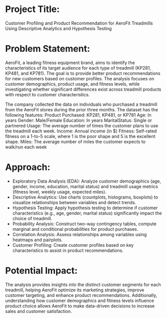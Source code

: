 # Project Title:
Customer Profiling and Product Recommendation for AeroFit Treadmills Using Descriptive Analytics and Hypothesis Testing

# Problem Statement:
AeroFit, a leading fitness equipment brand, aims to identify the characteristics of its target audience for each type of treadmill (KP281, KP481, and KP781). The goal is to provide better product recommendations for new customers based on customer profiles. The analysis focuses on customer demographics, product usage, and fitness levels, while investigating whether significant differences exist across treadmill products with respect to customer characteristics.

The company collected the data on individuals who purchased a treadmill from the AeroFit stores during the prior three months. The dataset has the following features:
Product Purchased: 	KP281, KP481, or KP781
Age: 	In years
Gender: 	Male/Female
Education: 	In years
MaritalStatus: 	Single or partnered
Usage: 	The average number of times the customer plans to use the treadmill each week.
Income: 	Annual income (in $)
Fitness: 	Self-rated fitness on a 1-to-5 scale, where 1 is the poor shape and 5 is the excellent shape.
Miles: 	The average number of miles the customer expects to walk/run each week

# Approach:

- Exploratory Data Analysis (EDA): Analyze customer demographics (age, gender, income, education, marital status) and treadmill usage metrics (fitness level, weekly usage, expected miles).
- Descriptive Analytics: Use charts (countplots, histograms, boxplots) to visualize relationships between variables and detect trends.
- Hypothesis Testing: Apply hypothesis testing to determine if customer characteristics (e.g., age, gender, marital status) significantly impact the choice of treadmill.
- Probability Analysis: Construct two-way contingency tables, compute marginal and conditional probabilities for product purchases.
- Correlation Analysis: Assess relationships among variables using heatmaps and pairplots.
- Customer Profiling: Create customer profiles based on key characteristics to assist in product recommendations.

# Potential Impact:
The analysis provides insights into the distinct customer segments for each treadmill, helping AeroFit optimize its marketing strategies, improve customer targeting, and enhance product recommendations. Additionally, understanding how customer demographics and fitness levels influence product choice allows AeroFit to make data-driven decisions to increase sales and customer satisfaction.



